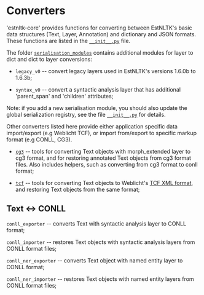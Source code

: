 # Converters

'estnltk-core' provides functions for converting between EstNLTK's basic data structures (Text, Layer, Annotation) and dictionary and JSON formats. These functions are listed in the [`__init__.py`](__init__.py) file.

The folder [`serialisation_modules`](serialisation_modules) contains additional modules for layer to dict and dict to layer conversions:

* `legacy_v0` -- convert legacy layers used in EstNLTK's versions 1.6.0b to 1.6.3b;

* `syntax_v0` -- convert a syntactic analysis layer that has additional 'parent_span' and 'children' attributes; 

Note: if you add a new serialisation module, you should also update the global serialization registry, see the file  [`__init__.py`](__init__.py) for details.

Other converters listed here provide either application specific data import/export (e.g Weblicht TCF), or import from/export to specific markup format (e.g CONLL, CG3).  

* [`cg3`](cg3) -- tools for converting Text objects with morph_extended layer to cg3 format, and for restoring annotated Text objects from cg3 format files. Also includes helpers, such as converting from cg3 format to conll format; 

* [`tcf`](tcf) -- tools for converting Text objects to  Weblicht's [TCF XML format](https://weblicht.sfs.uni-tuebingen.de/weblichtwiki/index.php/The_TCF_Format), and restoring Text objects from the same format;

## Text <-> CONLL

`conll_exporter` -- converts Text with syntactic analysis layer to CONLL format;

`conll_importer` -- restores Text objects with syntactic analysis layers from CONLL format files;

`conll_ner_exporter` -- converts Text object with named entity layer to CONLL format;

`conll_ner_importer` -- restores Text objects with named entity layers from CONLL format files;


